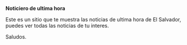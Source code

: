 **Noticiero de ultima hora**

Este es un sitio que te muestra las noticias de ultima hora de El Salvador,
puedes ver todas las noticias de tu interes.

Saludos.